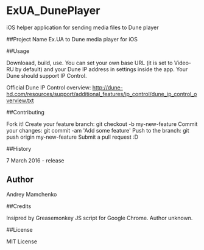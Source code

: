 # ExUA_DunePlayer
iOS helper application for sending media files to Dune player

##Project Name
Ex.UA to Dune media player for iOS

##Usage

Downloaad, build, use. 
You can set your own base URL (it is set to Video-RU by default) and your Dune IP address in settings inside the app. 
Your Dune should support IP Control.

Official Dune IP Control overview: http://dune-hd.com/resources/support/additional_features/ip_control/dune_ip_control_overview.txt

##Contributing

Fork it!
Create your feature branch: git checkout -b my-new-feature
Commit your changes: git commit -am 'Add some feature'
Push to the branch: git push origin my-new-feature
Submit a pull request :D

##History

7 March 2016 - release

## Author

Andrey Mamchenko

##Credits

Insipred by Greasemonkey JS script for Google Chrome. Author unknown.

##License

MIT License
